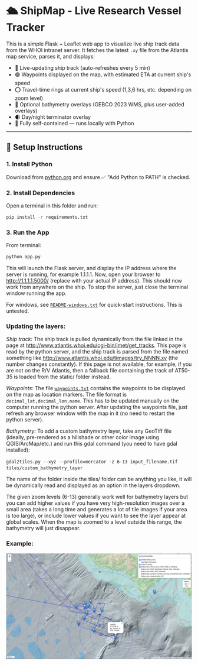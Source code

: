# 🛳️ ShipMap - Live Research Vessel Tracker

This is a simple Flask + Leaflet web app to visualize live ship track data from the WHOI intranet server. It fetches the latest `.xy` file from the Atlantis map service, parses it, and displays:

- 🚢 Live-updating ship track (auto-refreshes every 5 min)
- 🟢 Waypoints displayed on the map, with estimated ETA at current ship's speed
- ⭕️ Travel-time rings at current ship's speed (1,3,6 hrs, etc. depending on zoom level)
- 🌊 Optional bathymetry overlays (GEBCO 2023 WMS, plus user-added overlays)
- 🌒 Day/night terminator overlay
- 🧭 Fully self-contained — runs locally with Python

---

## 🔧 Setup Instructions

### 1. Install Python

Download from [python.org](https://www.python.org/downloads/windows/) and ensure ✅ "Add Python to PATH" is checked.

### 2. Install Dependencies

Open a terminal in this folder and run:

```bash
pip install -r requirements.txt
```

### 3. Run the App

From terminal:

```bash
python app.py
```

This will launch the Flask server, and display the IP address where the server is running, for example 1.1.1.1. Now, open your browser to http://1.1.1.1:5000/ (replace with your actual IP address). This should now work from anywhere on the ship. To stop the server, just close the terminal window running the app.

For windows, see [`README-windows.txt`](README-windows.txt) for quick-start instructions. This is untested.


### Updating the layers:

*Ship track:* The ship track is pulled dynamically from the file linked in the page at http://www.atlantis.whoi.edu/cgi-bin/imet/get_tracks. This page is read by the python server, and the ship track is parsed from the file named something like http://www.atlantis.whoi.edu/timages/try_NNNN.xy (the number changes constantly). If this page is not available, for example, if you are not on the R/V Atlantis, then a fallback file containing the track of AT50-35 is loaded from the static/ folder instead.

*Waypoints:* The file [`waypoints.txt`](waypoints.txt) contains the waypoints to be displayed on the map as location markers. The file format is `decimal_lat,decimal_lon,name`. This has to be updated manually on the computer running the python server. After updating the waypoints file, just refresh any browser window with the map in it (no need to restart the python server).

*Bathymetry:* To add a custom bathymetry layer, take any GeoTiff file (ideally, pre-rendered as a hillshade or other color image using QGIS/ArcMap/etc.) and run this gdal command (you need to have gdal installed):

`gdal2tiles.py --xyz --profile=mercator -z 6-13 input_filename.tif tiles/custom_bathymetry_layer`

The name of the folder inside the tiles/ folder can be anything you like, it will be dynamically read and displayed as an option in the layers dropdown.

The given zoom levels (6-13) generally work well for bathymetry layers but you can add higher values if you have very high-resolution images over a small area (takes a long time and generates a lot of tile images if your area is too large), or include lower values if you want to see the layer appear at global scales. When the map is zoomed to a level outside this range, the bathymetry will just disappear. 


### Example:
![Screenshot](screenshot.jpg)


